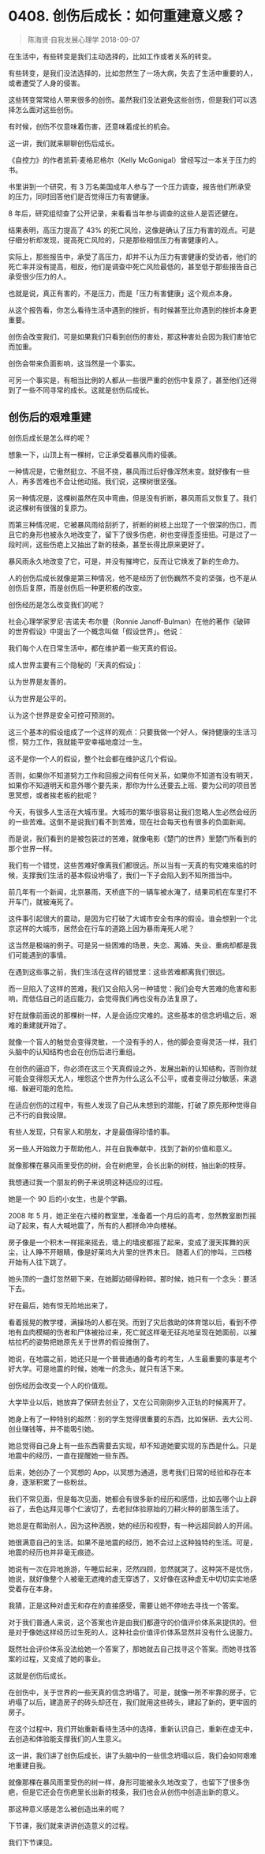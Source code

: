 # 0408. 创伤后成长：如何重建意义感？
> 陈海贤·自我发展心理学
2018-09-07

在生活中，有些转变是我们主动选择的，比如工作或者关系的转变。

有些转变，是我们没法选择的，比如忽然生了一场大病，失去了生活中重要的人，或者遭受了人身的侵害。

这些转变常常给人带来很多的创伤。虽然我们没法避免这些创伤，但是我们可以选择怎么面对这些创伤。

有时候，创伤不仅意味着伤害，还意味着成长的机会。

这一讲，我们就来聊聊创伤后成长。

《自控力》的作者凯莉·麦格尼格尔（Kelly McGonigal）曾经写过一本关于压力的书。

书里讲到一个研究，有 3 万名美国成年人参与了一个压力调查，报告他们所承受的压力，同时回答他们是否觉得压力有害健康。

8 年后，研究组彻查了公开记录，来看看当年参与调查的这些人是否还健在。

结果表明，高压力提高了 43% 的死亡风险，这像是确认了压力有害的观点。可是仔细分析却发现，提高死亡风险的，只是那些相信压力有害健康的人。

实际上，那些报告中，承受了高压力，却并不认为压力有害健康的受访者，他们的死亡率并没有提高，相反，他们是调查中死亡风险最低的，甚至低于那些报告自己承受很少压力的人。

也就是说，真正有害的，不是压力，而是「压力有害健康」这个观点本身。

从这个报告看，你怎么看待生活中遇到的挫折，有时候甚至比你遇到的挫折本身更重要。

创伤会改变我们，可是如果我们只看到创伤的害处，那这种害处会因为我们害怕它而加重。

创伤会带来负面影响，这当然是一个事实。

可另一个事实是，有相当比例的人都从一些很严重的创伤中复原了，甚至他们还得到了一些不同寻常的成长。这就是创伤后成长。

## 创伤后的艰难重建

创伤后成长是怎么样的呢？

想象一下，山顶上有一棵树，它正承受着暴风雨的侵袭。

一种情况是，它傲然挺立、不屈不挠，暴风雨过后好像浑然未变。就好像有一些人，再多苦难也不会让他动摇。我们说，这棵树很坚强。

另一种情况是，这棵树虽然在风中弯曲，但是没有折断，暴风雨后又恢复了。我们说这棵树有很强的复原力。

而第三种情况呢，它被暴风雨给刮折了，折断的树枝上出现了一个很深的伤口，而且它的身形也被永久地改变了，留下了很多伤疤，树也变得歪歪扭扭。可是过了一段时间，这些伤疤上又抽出了新的枝条，甚至长得比原来更好了。

暴风雨永久地改变了它，可是，并没有摧垮它，反而让它焕发了新的生命力。

人的创伤后成长就像是第三种情况，他不是经历了创伤巍然不变的坚强，也不是从创伤后复原，而是创伤后一种更积极的改变。

创伤经历是怎么改变我们的呢？

社会心理学家罗尼·吉诺夫·布尔曼（Ronnie Janoff-Bulman）在他的著作《破碎的世界假设》中提出了一个概念叫做「假设世界」。他说：

我们每个人在日常生活中，都在维护着一些天真的假设。

成人世界主要有三个隐秘的「天真的假设」：

认为世界是友善的。

认为世界是公平的。

认为这个世界是安全可控可预测的。

这三个基本的假设组成了一个这样的观点：只要我做一个好人，保持健康的生活习惯，努力工作，我就能平安幸福地度过一生。

这不是你一个人的假设，整个社会都在维护这几个假设。

否则，如果你不知道努力工作和回报之间有任何关系，如果你不知道有没有明天，如果你不知道明天和意外哪个要先来，那你为什么还要去上班、要为公司的项目苦思冥想，或者挨老板的批呢？

今天，有很多人生活在大城市里。大城市的繁华很容易让我们忽略人生必然会经历的一些苦难。这倒不是说我们看不到苦难，现在社会每天也有很多的负面新闻。

而是说，我们看到的是被包装过的苦难，就像电影《楚门的世界》里楚门所看到的那个世界一样。

我们有一个错觉，这些苦难好像离我们都很远。所以当有一天真的有灾难来临的时候，支撑我们生活的基本假设坍塌了，我们一下子会陷入到不知所措当中。

前几年有一个新闻，北京暴雨，天桥底下的一辆车被水淹了，结果司机在车里打不开车门，就被淹死了。

这件事引起很大的震动，是因为它打破了大城市安全有序的假设。谁会想到一个北京这样的大城市，居然会在行车的道路上因为暴雨淹死人呢？

这当然是极端的例子。可是另一些困难的场景，失恋、离婚、失业、重病却都是我们可能遇到的事情。

在遇到这些事之前，我们生活在这样的错觉里：这些苦难都离我们很远。

而一旦陷入了这样的苦难，我们又会陷入另一种错觉：我们会夸大苦难的危害和影响，而低估自己的适应能力，会觉得我们再也没有办法复原了。

好在就像前面说的那棵树一样，人是会适应灾难的。这些基本的信念坍塌之后，艰难的重建就开始了。

就像一个盲人的触觉会变得灵敏，一个没有手的人，他的脚会变得灵活一样，我们头脑中的认知结构也会在创伤后进行重组。

在创伤的逼迫下，你必须在这三个天真假设之外，发展出新的认知结构，否则你就可能会变得怨天尤人，埋怨这个世界为什么这么不公平，或者变得过分敏感，来退缩、躲避可能的危险。

在适应创伤的过程中，有些人发现了自己从未想到的潜能，打破了原先那种觉得自己不行的自我设限。

有些人发现，只有家人和朋友，才是最值得珍惜的事。

另一些人开始致力于帮助他人，并在自我奉献中，找到了新的价值和意义。

就像那棵在暴风雨里受伤的树，会在树疤里，会长出新的树枝，抽出新的枝芽。

我想通过我一个朋友的例子来说明这种适应的过程。

她是一个 90 后的小女生，也是个学霸。

2008 年 5 月，她正坐在六楼的教室里，准备着一个月后的高考，忽然教室剧烈摇动了起来，有人大喊地震了，所有的人都拼命冲向楼梯。

房子像是一个积木一样摇来摇去，墙上的墙皮都摇了起来，变成了漫天挥舞的灰尘，让人睁不开眼睛，像是好莱坞大片里的世界末日。
随着人们的惨叫，三四楼开始有人往下跳了。

她头顶的一盏灯忽然砸下来，在她脚边砸得粉碎。那时候，她只有一个念头：要活下去。

好在最后，她有惊无险地出来了。

看着摇晃的教学楼，满操场的人都在哭。而到了灾后救助的体育馆以后，看到不停地有血肉模糊的伤者和尸体被抬过来，死亡就这样毫无征兆地呈现在她面前，以摧枯拉朽的姿势把她原先关于世界的假设推倒了。

她说，在地震之前，她还只是一个普普通通的备考的考生，人生最重要的事是考个好大学。可是地震的时候，她唯一的念头，就只有活下来。

创伤经历会改变一个人的价值观。

大学毕业以后，她放弃了保研去创业了，又在公司刚刚步入正轨的时候离开了。

她身上有了一种特别的超然：别的学生觉得很重要的东西，比如保研、去大公司、创业赚钱等，并不能吸引她。

她总觉得自己身上有一些东西需要去实现，却不知道她要实现的东西是什么。只是地震中的经历，一直在提醒她一些东西。

后来，她创办了一个冥想的 App，以冥想为通道，思考我们日常的经验和存在本身，逐渐积累了一些粉丝。

我们不常见面，但是每次见面，她都会有很多新的经历和感悟，比如去哪个山上辟谷了，去色达拜见哪个仁波切了，去老挝体验原始的刀耕火种的部落生活了。

她总是在帮助别人，因为这种洒脱，她的经历和视野，有一种远超同龄人的开阔。

她很满意自己的生活。如果不是地震的经历，她不会过上这种独特的生活。可是，地震的经历也并非毫无痕迹。

她说有一次在异地旅游，午睡后起来，茫然四顾，忽然就哭了。这种哭不是忧伤，她说，就好像整个人被毫无遮掩的虚无穿透了，又好像在这种虚无中切切实实地感受着存在本身。

我猜，正是这种对虚无和存在的直接感受，需要让她不停地去寻找一个答案。

对于我们普通人来说，这个答案也许是由我们都遵守的价值评价体系来提供的。但是对于像她这样经历过生死的人，这种社会价值评价体系显然并没有什么说服力。

既然社会评价体系没法给她一个答案了，那她就去自己找寻这个答案。而她寻找答案的过程，又变成了她的事业。

这就是创伤后成长。

在创伤中，关于世界的一些天真的信念坍塌了。可是，就像一所不牢靠的房子，它坍塌了以后，建造房子的砖头却还在，我们就用这些砖头，建起了新的，更牢固的房子。

在这个过程中，我们开始重新看待生活中的选择，重新认识自己，重新在虚无中，去创造和体验能支撑我们的人生意义。

这一讲，我们讲了创伤后成长，讲了头脑中的一些信念坍塌以后，我们会如何艰难地重建自我。

就像那棵在暴风雨里受伤的树一样，身形可能被永久地改变了，也留下了很多伤疤，但是它还会在伤疤里长出新的枝条，我们也会从创伤中创造出新的意义。

那这种意义感是怎么被创造出来的呢？

下节课，我们就来讲讲创造意义的过程。

我们下节课见。



